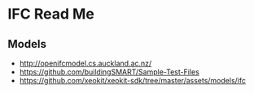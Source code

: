 # IFC Read Me

## Models

* http://openifcmodel.cs.auckland.ac.nz/
* https://github.com/buildingSMART/Sample-Test-Files
* https://github.com/xeokit/xeokit-sdk/tree/master/assets/models/ifc
